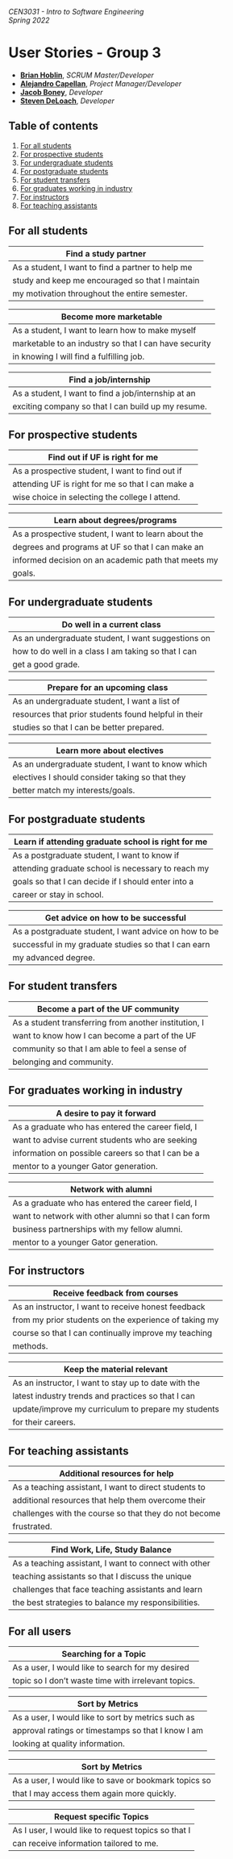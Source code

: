 _CEN3031 - Intro to Software Engineering_  
_Spring 2022_

# User Stories - Group 3

- **[Brian Hoblin](https://github.com/GoonerBrian)**,  _SCRUM Master/Developer_
- **[Alejandro Capellan](https://github.com/acapellan)**, _Project Manager/Developer_
- **[Jacob Boney](https://github.com/jacobboney)**, _Developer_
- **[Steven DeLoach](https://github.com/sfdeloach)**, _Developer_

## Table of contents

1. [For all students](For-all-students)
2. [For prospective students](For-prospective-students)
3. [For undergraduate students](For-undergraduate-students)
4. [For postgraduate students](For-postgraduate-students)
5. [For student transfers](For-student-transfers)
6. [For graduates working in industry](For-graduates-working-in-industry)
7. [For instructors](For-instructors)
8. [For teaching assistants](For-teaching-assistants)

## For all students

| Find a study partner                              |
|---------------------------------------------------|
| As a student, I want to find a partner to help me |
| study and keep me encouraged so that I maintain   |
| my motivation throughout the entire semester.     |

| Become more marketable                                |
|-------------------------------------------------------|
| As a student, I want to learn how to make myself      |
| marketable to an industry so that I can have security |
| in knowing I will find a fulfilling job.              |

| Find a job/internship                               |
|-----------------------------------------------------|
| As a student, I want to find a job/internship at an |
| exciting company so that I can build up my resume.  |

## For prospective students

| Find out if UF is right for me                    |
|---------------------------------------------------|
| As a prospective student, I want to find out if   |
| attending UF is right for me so that I can make a |
| wise choice in selecting the college I attend.    |

| Learn about degrees/programs                        |
|-----------------------------------------------------|
| As a prospective student, I want to learn about the |
| degrees and programs at UF so that I can make an    |
| informed decision on an academic path that meets my |
| goals.                                              |

## For undergraduate students

| Do well in a current class                          |
|-----------------------------------------------------|
| As an undergraduate student, I want suggestions on  |
| how to do well in a class I am taking so that I can |
| get a good grade.                                   |

| Prepare for an upcoming class                        |
|------------------------------------------------------|
| As an undergraduate student, I want a list of        |
| resources that prior students found helpful in their |
| studies so that I can be better prepared.            |

| Learn more about electives                        |
|---------------------------------------------------|
| As an undergraduate student, I want to know which |
| electives I should consider taking so that they   |
| better match my interests/goals.                  |

## For postgraduate students

| Learn if attending graduate school is right for me  |
|-----------------------------------------------------|
| As a postgraduate student, I want to know if        |
| attending graduate school is necessary to reach my  |
| goals so that I can decide if I should enter into a |
| career or stay in school.                           |

| Get advice on how to be successful                    |
|-------------------------------------------------------|
| As a postgraduate student, I want advice on how to be |
| successful in my graduate studies so that I can earn  |
| my advanced degree.                                   |

## For student transfers

| Become a part of the UF community                     |
|-------------------------------------------------------|
| As a student transferring from another institution, I |
| want to know how I can become a part of the UF        |
| community so that I am able to feel a sense of        |
| belonging and community.                              |

## For graduates working in industry

| A desire to pay it forward                         |
|----------------------------------------------------|
| As a graduate who has entered the career field, I  |
| want to advise current students who are seeking    |
| information on possible careers so that I can be a |
| mentor to a younger Gator generation.              |

| Network with alumni                                  |
|------------------------------------------------------|
| As a graduate who has entered the career field, I    |
| want to network with other alumni so that I can form |
| business partnerships with my fellow alumni.         |
| mentor to a younger Gator generation.                |

## For instructors

| Receive feedback from courses                         |
|-------------------------------------------------------|
| As an instructor, I want to receive honest feedback   |
| from my prior students on the experience of taking my |
| course so that I can continually improve my teaching  |
| methods.                                              |

| Keep the material relevant                           |
|------------------------------------------------------|
| As an instructor, I want to stay up to date with the |
| latest industry trends and practices so that I can   |
| update/improve my curriculum to prepare my students  |
| for their careers.                                   |

## For teaching assistants

| Additional resources for help                         |
|-------------------------------------------------------|
| As a teaching assistant, I want to direct students to |
| additional resources that help them overcome their    |
| challenges with the course so that they do not become |
| frustrated.                                           |

| Find Work, Life, Study Balance                        |
|-------------------------------------------------------|
| As a teaching assistant, I want to connect with other |
| teaching assistants so that I discuss the unique      |
| challenges that face teaching assistants and learn    |
| the best strategies to balance my responsibilities.   |

## For all users

| Searching for a Topic                                 |
|-------------------------------------------------------|
| As a user, I would like to search for my desired      |
| topic so I don’t waste time with irrelevant topics.   |

| Sort by Metrics                                       |
|-------------------------------------------------------|
| As a user, I would like to sort by metrics such as    |
| approval ratings or timestamps so that I know I am    |
| looking at quality information.                       |

| Sort by Metrics                                       |
|-------------------------------------------------------|
| As a user, I would like to save or bookmark topics so |
| that I may access them again more quickly.            |

| Request specific Topics                               |
|-------------------------------------------------------|
| As I user, I would like to request topics so that I   |
| can receive information tailored to me.               |
